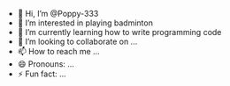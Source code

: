 - 👋 Hi, I’m @Poppy-333
- 👀 I’m interested in playing badminton
- 🌱 I’m currently learning how to write programming code
- 💞️ I’m looking to collaborate on ...
- 📫 How to reach me ...
- 😄 Pronouns: ...
- ⚡ Fun fact: ...

<!---
Poppy-333/Poppy-333 is a ✨ special ✨ repository because its `README.md` (this file) appears on your GitHub profile.
You can click the Preview link to take a look at your changes.
--->
